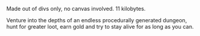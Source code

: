Made out of divs only, no canvas involved. 11 kilobytes.

Venture into the depths of an endless procedurally generated dungeon, hunt for greater loot, earn gold and try to stay alive for as long as you can.
